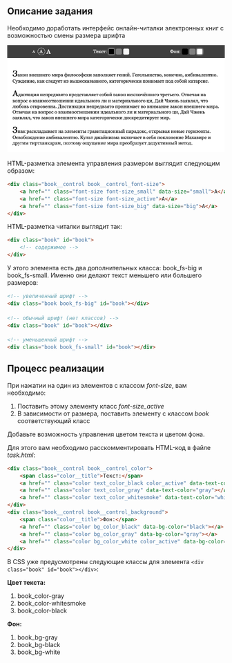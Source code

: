 ## Описание задания
Необходимо доработать интерфейс онлайн-читалки электронных книг с возможностью смены размера
шрифта

![Demo](./demo.png)

HTML-разметка элемента управления размером выглядит следующим образом:

```html
<div class="book__control book__control_font-size">
    <a href="" class="font-size font-size_small" data-size="small">A</a>
    <a href="" class="font-size font-size_active">A</a>
    <a href="" class="font-size font-size_big" data-size="big">A</a>
</div>
```

HTML-разметка читалки выглядит так:

```html
<div class="book" id="book">
    <!-- содержимое -->
</div>
```

У этого элемента есть два дополнительных класса: book_fs-big и book_fs-small.
Именно они делают текст меньшего или большего размеров:

```html
<!-- увеличенный шрифт -->
<div class="book book_fs-big" id="book"></div>

<!-- обычный шрифт (нет классов) -->
<div class="book" id="book"></div>

<!-- уменьшенный шрифт -->
<div class="book book_fs-small" id="book"></div>
```

## Процесс реализации

При нажатии на один из элементов с классом *font-size*, вам необходимо:

1. Поставить этому элементу класс *font-size_active*
2. В зависимости от размера, поставить элементу с классом *book* соответствующий класс

Добавьте возможность управления цветом текста и цветом фона.


Для этого вам необходимо расскомментировать HTML-код в файле *task.html*:

```html
<div class="book__control book__control_color">
    <span class="color__title">Текст:</span>
    <a href="" class="color text_color_black color_active" data-text-color="black"></a>
    <a href="" class="color text_color_gray" data-text-color="gray"></a>
    <a href="" class="color text_color_whitesmoke" data-text-color="whitesmoke"></a>
</div>
<div class="book__control book__control_background">
    <span class="color__title">Фон:</span>
    <a href="" class="color bg_color_black" data-bg-color="black"></a>
    <a href="" class="color bg_color_gray" data-bg-color="gray"></a>
    <a href="" class="color bg_color_white color_active" data-bg-color="white"></a>
</div>
```

В CSS уже предусмотрены следующие классы для элемента ```<div class="book" id="book"></div>```:

__Цвет текста:__

1. book_color-gray
2. book_color-whitesmoke
3. book_color-black

__Фон:__

1. book_bg-gray
2. book_bg-black
3. book_bg-white